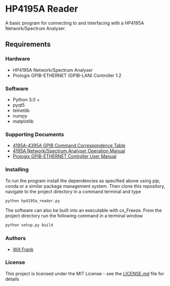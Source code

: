 # HP4195A Reader

A basic program for connecting to and interfacing with a HP4195A Network/Spectrum Analyser.

## Requirements

### Hardware
- HP4195A Network/Spectrum Analyser
- Prologix GPIB-ETHERNET (GPIB-LAN) Controller 1.2

### Software
- Python 3.0 +
- pyqt5
- telnetlib
- numpy
- matplotlib

### Supporting Documents
- [4195A-4395A GPIB Command Correspondence Table](http://www.tentech.ca/downloads/hardware/HP4195A/4195A-4395A%20GPIB%20Command%20Correspondance.pdf)
- [4195A Network/Spectrum Analyser Operation Manual](https://www.keysight.com/upload/cmc_upload/All/04195_90000_final.pdf)
- [Prologix GPIB-ETHERNET Controller User Manual](http://prologix.biz/downloads/PrologixGpibEthernetManual.pdf)

### Installing

To run the program install the dependencies as specified above using pip, conda or a similar package management system. Then clone this repository, navigate to the project directory in a command terminal and type

```python
python hp4195a_reader.py
```

The software can also be built into an executable with cx_Freeze. From the project directory run the following command in a terminal window

```python
python setup.py build
```

### Authors

* [Will Frank](https://github.com/w-frank)

### License

This project is licensed under the MIT License - see the [LICENSE.md](LICENSE.md) file for details
